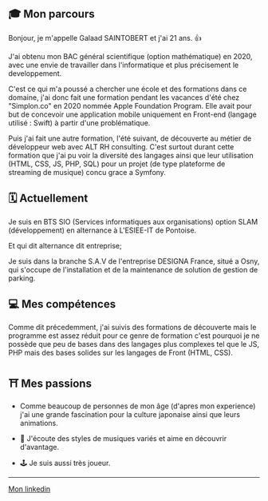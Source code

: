 ## 🎓 Mon parcours ##

Bonjour, je m'appelle Galaad SAINTOBERT et j'ai 21 ans. 👍

J'ai obtenu mon BAC général scientifique (option mathématique) en 2020, avec une envie de travailler dans l'informatique et plus précisement le developpement.

C'est ce qui m'a poussé a chercher une école et des formations dans ce domaine, j'ai donc fait une formation pendant les vacances d'été chez "Simplon.co" en 2020 nommée Apple Foundation Program. Elle avait pour but de concevoir une application mobile uniquement en Front-end (langage utilisé : Swift) à partir d'une problématique.

Puis j'ai fait une autre formation, l'été suivant, de découverte au métier de développeur web avec ALT RH consulting. C'est surtout durant cette formation que j'ai pu voir la diversité des langages ainsi que leur utilisation (HTML, CSS, JS, PHP, SQL) pour un projet (de type plateforme de streaming de musique) concu grace a Symfony.

## 🗓 Actuellement ##

Je suis en BTS SIO (Services informatiques aux organisations) option SLAM (développement) en alternance à L'ESIEE-IT de Pontoise. 

Et qui dit alternance dit entreprise; 

Je suis dans la branche S.A.V de l'entreprise DESIGNA France, situé a Osny, qui s'occupe de l'installation et de la maintenance de solution de gestion de parking.

## 💻 Mes compétences ##

Comme dit précedemment, j'ai suivis des formations de découverte mais le programme est assez réduit pour ce genre de formation c'est pourquoi je ne possède que peu de bases dans des langages plus complexes tel que le JS, PHP mais des bases solides sur les langages de Front (HTML, CSS).

## ⛩ Mes passions ##

* Comme beaucoup de personnes de mon âge (d'apres mon experience) j'ai une grande fascination pour la culture japonaise ainsi que leurs animations. 

* 🎵 J'écoute des styles de musiques variés et aime en découvrir d'avantage.

* 🕹 Je suis aussi très joueur.

---

[Mon linkedin](https://www.linkedin.com/in/galaad-saintobert-developpeur-informatique-alternance/)
